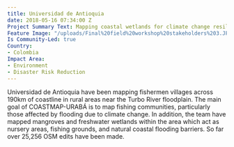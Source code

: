 ```yaml
---
title: Universidad de Antioquia
date: 2018-05-16 07:34:00 Z
Project Summary Text: Mapping coastal wetlands for climate change resilience
Feature Image: "/uploads/Final%20field%20workshop%20stakeholders%203.JPG"
Is Community-Led: true
Country:
- Colombia
Impact Area:
- Environment
- Disaster Risk Reduction
---
```


Universidad de Antioquia have been mapping fishermen villages across 190km of coastline in rural areas near the Turbo River floodplain. The main goal of COASTMAP-URABÁ is to map fishing communities, particularly those affected by flooding due to climate change. In addition, the team have mapped mangroves and freshwater wetlands within the area which act as nursery areas, fishing grounds, and natural coastal flooding barriers. So far over 25,256 OSM edits have been made.
